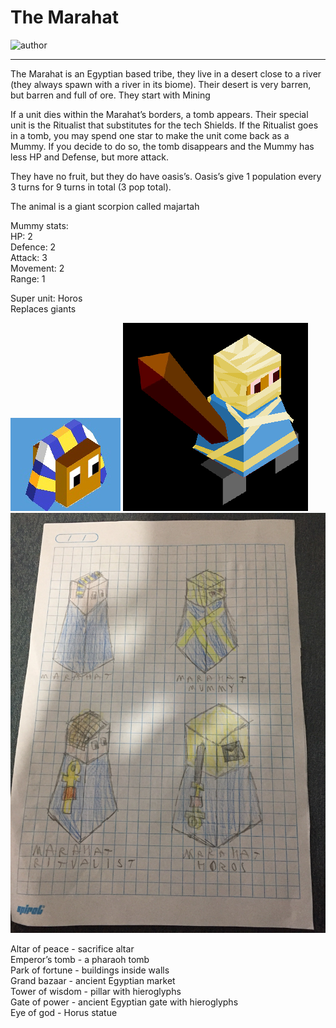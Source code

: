 # The Marahat

![author](https://img.shields.io/badge/author-T%20Shadow%237569-%237289DA)

---

The Marahat is an Egyptian based tribe, they live in a desert close to a river (they always spawn with a river in its biome). Their desert is very barren, but barren and full of ore. They start with Mining

If a unit dies within the Marahat’s borders, a tomb appears. Their special unit is the Ritualist that substitutes for the tech Shields. If the Ritualist goes in a tomb, you may spend one star to make the unit come back as a Mummy. If you decide to do so, the tomb disappears and the Mummy has less HP and Defense, but more attack. 

They have no fruit, but they do have oasis’s. Oasis’s give 1 population every 3 turns for 9 turns in total (3 pop total).

The animal is a giant scorpion called majartah 

Mummy stats:  
HP: 2  
Defence: 2  
Attack: 3  
Movement: 2  
Range: 1  

Super unit: Horos  
Replaces giants

![head](images/marahat0.jpg)
![mummy](images/marahat1.png)
![units](images/marahat2.jpg)

Altar of peace - sacrifice altar  
Emperor’s tomb - a pharaoh tomb  
Park of fortune - buildings inside walls  
Grand bazaar - ancient Egyptian market  
Tower of wisdom - pillar with hieroglyphs  
Gate of power - ancient Egyptian gate with hieroglyphs  
Eye of god - Horus statue  
